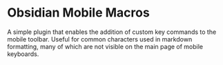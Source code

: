 # Obsidian Mobile Macros

A simple plugin that enables the addition of custom key commands to the mobile toolbar. Useful for common characters used in markdown formatting, many of which are not visible on the main page of mobile keyboards.